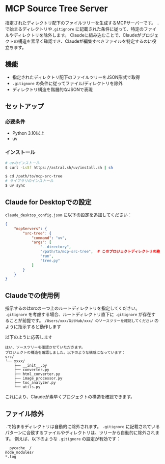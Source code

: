 # MCP Source Tree Server

指定されたディレクトリ配下のファイルツリーを生成するMCPサーバーです。
`.`で始まるディレクトリや`.gitignore` に記載された条件に従って、特定のファイルやディレクトリを除外します。
Claudeに組み込むことで、Claudeがプロジェクトの構造を素早く確認でき、Claudeが編集すべきファイルを特定するのに役立ちます。

## 機能

- 指定されたディレクトリ配下のファイルツリーをJSON形式で取得
- `.gitignore` の条件に従ってファイル/ディレクトリを除外
- ディレクトリ構造を階層的なJSONで表現

## セットアップ

### 必要条件

- Python 3.10以上
- uv

### インストール

```bash
# uvのインストール
$ curl -LsSf https://astral.sh/uv/install.sh | sh

$ cd /path/to/mcp-src-tree
# ライブラリのインストール
$ uv sync
```

## Claude for Desktopでの設定

`claude_desktop_config.json` に以下の設定を追加してください：

```json
{
    "mcpServers": {
        "src-tree": {
            "command": "uv",
            "args": [
                "--directory",
                "/path/to/mcp-src-tree",  # このプロジェクトディレクトリの絶対パスに書き換えてください
                "run",
                "tree.py"
            ]
        }
    }
}
```

## Claudeでの使用例

指示するのはsrcの一つ上のルートディレクトリを指定してください。
`.gitignore` を考慮する場合、ルートディレクトリ直下に `.gitignore` が存在することが前提です。
`/Users/xxx/GitHub/xxx/ のソースツリーを確認してください` のように指示すると動作します

以下のように応答します
```
はい、ソースツリーを確認させていただきます。
プロジェクトの構造を確認しました。以下のような構成になっています：
src/
└── xxxx/
    ├── __init__.py
    ├── converter.py
    ├── html_converter.py
    ├── image_processor.py
    ├── toc_analyzer.py
    └── utils.py
```
これにより、Claudeが素早くプロジェクトの構造を確認できます。

## ファイル除外

`.`で始まるディレクトリは自動的に除外されます。
`.gitignore` に記載されているパターンに合致するファイルやディレクトリは、ツリーから自動的に除外されます。
例えば、以下のような `.gitignore` の設定が有効です：

```
__pycache__/
node_modules/
*.log
```
